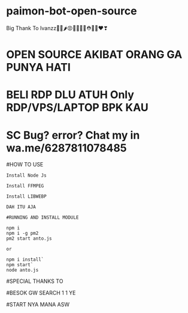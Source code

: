 # paimon-bot-open-source
Big Thank To Ivanzz🍎🍓🌶😡👹👺💃👠⛑🏓🎯❤❣

# OPEN SOURCE AKIBAT ORANG GA PUNYA HATI
# BELI RDP DLU ATUH Only RDP/VPS/LAPTOP BPK KAU
# SC Bug? error? Chat my in wa.me/6287811078485
#HOW TO USE


```Install Nodejs
Install Node Js

Install FFMPEG

Install LIBWEBP

DAH ITU AJA

#RUNNING AND INSTALL MODULE

npm i 
npm i -g pm2
pm2 start anto.js

or

npm i install`
npm start`
node anto.js
```
#SPECIAL THANKS TO

#BESOK GW SEARCH 1 1 YE 

#START NYA MANA ASW
